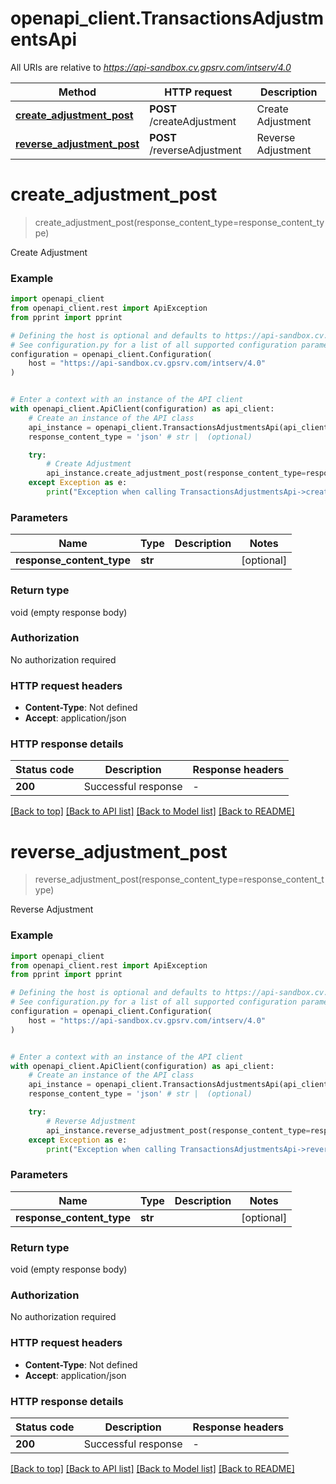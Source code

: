 # openapi_client.TransactionsAdjustmentsApi

All URIs are relative to *https://api-sandbox.cv.gpsrv.com/intserv/4.0*

Method | HTTP request | Description
------------- | ------------- | -------------
[**create_adjustment_post**](TransactionsAdjustmentsApi.md#create_adjustment_post) | **POST** /createAdjustment | Create Adjustment
[**reverse_adjustment_post**](TransactionsAdjustmentsApi.md#reverse_adjustment_post) | **POST** /reverseAdjustment | Reverse Adjustment


# **create_adjustment_post**
> create_adjustment_post(response_content_type=response_content_type)

Create Adjustment

### Example


```python
import openapi_client
from openapi_client.rest import ApiException
from pprint import pprint

# Defining the host is optional and defaults to https://api-sandbox.cv.gpsrv.com/intserv/4.0
# See configuration.py for a list of all supported configuration parameters.
configuration = openapi_client.Configuration(
    host = "https://api-sandbox.cv.gpsrv.com/intserv/4.0"
)


# Enter a context with an instance of the API client
with openapi_client.ApiClient(configuration) as api_client:
    # Create an instance of the API class
    api_instance = openapi_client.TransactionsAdjustmentsApi(api_client)
    response_content_type = 'json' # str |  (optional)

    try:
        # Create Adjustment
        api_instance.create_adjustment_post(response_content_type=response_content_type)
    except Exception as e:
        print("Exception when calling TransactionsAdjustmentsApi->create_adjustment_post: %s\n" % e)
```



### Parameters


Name | Type | Description  | Notes
------------- | ------------- | ------------- | -------------
 **response_content_type** | **str**|  | [optional] 

### Return type

void (empty response body)

### Authorization

No authorization required

### HTTP request headers

 - **Content-Type**: Not defined
 - **Accept**: application/json

### HTTP response details

| Status code | Description | Response headers |
|-------------|-------------|------------------|
**200** | Successful response |  -  |

[[Back to top]](#) [[Back to API list]](../README.md#documentation-for-api-endpoints) [[Back to Model list]](../README.md#documentation-for-models) [[Back to README]](../README.md)

# **reverse_adjustment_post**
> reverse_adjustment_post(response_content_type=response_content_type)

Reverse Adjustment

### Example


```python
import openapi_client
from openapi_client.rest import ApiException
from pprint import pprint

# Defining the host is optional and defaults to https://api-sandbox.cv.gpsrv.com/intserv/4.0
# See configuration.py for a list of all supported configuration parameters.
configuration = openapi_client.Configuration(
    host = "https://api-sandbox.cv.gpsrv.com/intserv/4.0"
)


# Enter a context with an instance of the API client
with openapi_client.ApiClient(configuration) as api_client:
    # Create an instance of the API class
    api_instance = openapi_client.TransactionsAdjustmentsApi(api_client)
    response_content_type = 'json' # str |  (optional)

    try:
        # Reverse Adjustment
        api_instance.reverse_adjustment_post(response_content_type=response_content_type)
    except Exception as e:
        print("Exception when calling TransactionsAdjustmentsApi->reverse_adjustment_post: %s\n" % e)
```



### Parameters


Name | Type | Description  | Notes
------------- | ------------- | ------------- | -------------
 **response_content_type** | **str**|  | [optional] 

### Return type

void (empty response body)

### Authorization

No authorization required

### HTTP request headers

 - **Content-Type**: Not defined
 - **Accept**: application/json

### HTTP response details

| Status code | Description | Response headers |
|-------------|-------------|------------------|
**200** | Successful response |  -  |

[[Back to top]](#) [[Back to API list]](../README.md#documentation-for-api-endpoints) [[Back to Model list]](../README.md#documentation-for-models) [[Back to README]](../README.md)

